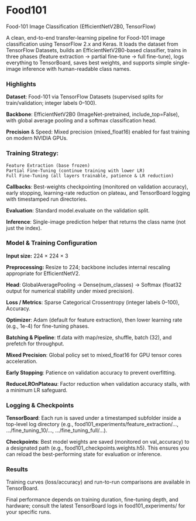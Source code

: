 # Food101

Food-101 Image Classification (EfficientNetV2B0, TensorFlow)

A clean, end-to-end transfer-learning pipeline for Food-101 image classification using TensorFlow 2.x and Keras. It loads the dataset from TensorFlow Datasets, builds an EfficientNetV2B0-based classifier, trains in three phases (feature extraction → partial fine-tune → full fine-tune), logs everything to TensorBoard, saves best weights, and supports simple single-image inference with human-readable class names.

### Highlights

**Dataset**: Food-101 via TensorFlow Datasets (supervised splits for train/validation; integer labels 0–100).

**Backbone**: EfficientNetV2B0 (ImageNet-pretrained, include_top=False), with global average pooling and a softmax classification head.

**Precision** & Speed: Mixed precision (mixed_float16) enabled for fast training on modern NVIDIA GPUs.

### Training Strategy:

    Feature Extraction (base frozen)
    Partial Fine-Tuning (continue training with lower LR)
    Full Fine-Tuning (all layers trainable, patience & LR reduction)
    
**Callbacks**: Best-weights checkpointing (monitored on validation accuracy), early stopping, learning-rate reduction on plateau, and TensorBoard logging with timestamped run directories.
  
**Evaluation**: Standard model.evaluate on the validation split.

**Inference**: Single-image prediction helper that returns the class name (not just the index).

### Model & Training Configuration

  **Input size:** 224 × 224 × 3
  
  **Preprocessing:** Resize to 224; backbone includes internal rescaling appropriate for EfficientNetV2.
  
  **Head**: GlobalAveragePooling → Dense(num_classes) → Softmax (float32 output for numerical stability under mixed precision).
  
  **Loss / Metrics**: Sparse Categorical Crossentropy (integer labels 0–100), Accuracy.
  
  **Optimizer**: Adam (default for feature extraction), then lower learning rate (e.g., 1e-4) for fine-tuning phases.
  
  **Batching & Pipeline**: tf.data with map/resize, shuffle, batch (32), and prefetch for throughput.
  
  **Mixed Precision**: Global policy set to mixed_float16 for GPU tensor cores acceleration.
  
  **Early Stopping**: Patience on validation accuracy to prevent overfitting.
  
  **ReduceLROnPlateau**: Factor reduction when validation accuracy stalls, with a minimum LR safeguard.

### Logging & Checkpoints

**TensorBoard**: Each run is saved under a timestamped subfolder inside a top-level log directory (e.g., food101_experiments/feature_extraction/…, …/fine_tuning_10/…, …/fine_tuning_full/…).


**Checkpoints**: Best model weights are saved (monitored on val_accuracy) to a designated path (e.g., food101_checkpoints.weights.h5). This ensures you can reload the best-performing state for evaluation or inference.

### Results

Training curves (loss/accuracy) and run-to-run comparisons are available in TensorBoard.

Final performance depends on training duration, fine-tuning depth, and hardware; consult the latest TensorBoard logs in food101_experiments/ for your specific runs.

